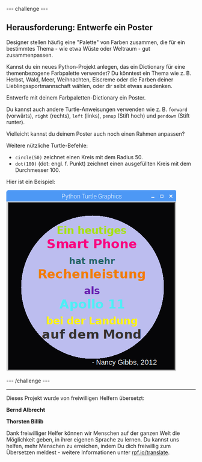 --- challenge ---

## Herausforderung: Entwerfe ein Poster

Designer stellen häufig eine "Palette" von Farben zusammen, die für ein bestimmtes Thema - wie etwa Wüste oder Weltraum - gut zusammenpassen.

Kannst du ein neues Python-Projekt anlegen, das ein Dictionary für eine themenbezogene Farbpalette verwendet? Du könntest ein Thema wie z. B. Herbst, Wald, Meer, Weihnachten, Eiscreme oder die Farben deiner Lieblingssportmannschaft wählen, oder dir selbt etwas ausdenken.

Entwerfe mit deinem Farbpaletten-Dictionary ein Poster.

Du kannst auch andere Turtle-Anweisungen verwenden wie z. B. `forward` (vorwärts), `right` (rechts), `left` (links), `penup` (Stift hoch) und `pendown` (Stift runter).

Vielleicht kannst du deinem Poster auch noch einen Rahmen anpassen?

Weitere nützliche Turtle-Befehle:

+ `circle(50)` zeichnet einen Kreis mit dem Radius 50.
+ `dot(100)` (dot: engl. f. Punkt) zeichnet einen ausgefüllten Kreis mit dem Durchmesser 100. 

Hier ist ein Beispiel:

![screenshot](images/colourful-finished.png)

--- /challenge ---

***
Dieses Projekt wurde von freiwilligen Helfern übersetzt:

**Bernd Albrecht**

**Thorsten Billib**

Dank freiwilliger Helfer können wir Menschen auf der ganzen Welt die Möglichkeit geben, in ihrer eigenen Sprache zu lernen. Du kannst uns helfen, mehr Menschen zu erreichen, indem Du dich freiwillig zum Übersetzen meldest - weitere Informationen unter [rpf.io/translate](https://rpf.io/translate).
